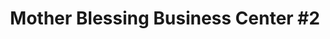 ---
title: "Mother Blessing Business Center #2"
url: /zwedru/mother-blessing-business-center-2/
shop: convenience
---